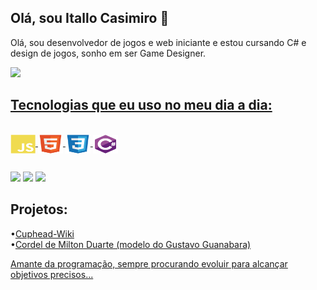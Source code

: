 ## Olá, sou Itallo Casimiro 👋
<p>Olá, sou desenvolvedor de jogos e web iniciante e estou cursando C# e design de jogos, sonho em ser Game Designer.</p>

<div>
  <a href="https://github.com/itallocasimiro">
  <img height="180em" src="https://github-readme-stats.vercel.app/api/top-langs/?username=itallocasimiro&layout=compact&langs_count=16&theme=dracula"/>
</div>

## Tecnologias que eu uso no meu dia a dia:

<div style="display: inline_block"><br>
  <img align="center" alt="Js" height="30" width="40" src="https://raw.githubusercontent.com/devicons/devicon/master/icons/javascript/javascript-plain.svg">
  <img align="center" alt="HTML" height="30" width="40" src="https://raw.githubusercontent.com/devicons/devicon/master/icons/html5/html5-original.svg">
  <img align="center" alt="CSS" height="30" width="40" src="https://raw.githubusercontent.com/devicons/devicon/master/icons/css3/css3-original.svg">
<img align="center" alt="Csharp" height="30" width="40" src="https://raw.githubusercontent.com/devicons/devicon/master/icons/csharp/csharp-original.svg">

##


<a href="https://www.instagram.com/itallo_casimiro?igsh=MWxsbDlpNmlmdjJqNA==" target="_blank"><img src="https://img.shields.io/badge/-Instagram-%23E4405F?style=for-the-badge&logo=instagram&logoColor=white" target="_blank"></a>
<a href="https://discord.com/invite/ZBWjJ4gAFD" target="_blank"><img src="https://img.shields.io/badge/Discord-7289DA?style=for-the-badge&logo=discord&logoColor=white" target="_blank"></a>
<a href="https://x.com/Itallo_Casimiro?t=WYGgKx4GsfzCjuHEJYnNpg&s=09" target="_blank"><img src="https://img.shields.io/badge/Twitter-1DA1F2?style=for-the-badge&logo=twitter&logoColor=white" target="_blank"></a> 

## Projetos:

•<a href="https://itallocasimiro.github.io/Cuphead-wiki/index.html">Cuphead-Wiki</a><br>
•<a href="https://itallocasimiro.github.io/Cordel/">Cordel de Milton Duarte (modelo do Gustavo Guanabara)

<p>Amante da programação, sempre procurando evoluir para alcançar objetivos precisos...</p>
